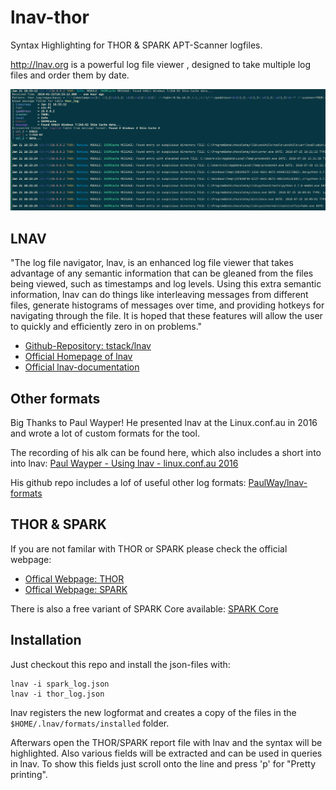 # lnav-thor
Syntax Highlighting for THOR & SPARK APT-Scanner logfiles.

http://lnav.org is a powerful log file viewer , designed to take multiple log files and order them by date.


![Screenshot](screenshot.png)

## LNAV

"The log file navigator, lnav, is an enhanced log file viewer that takes advantage of any semantic information that can be gleaned from the files being viewed, such as timestamps and log levels. Using this extra semantic information, lnav can do things like interleaving messages from different files, generate histograms of messages over time, and providing hotkeys for navigating through the file. It is hoped that these features will allow the user to quickly and efficiently zero in on problems."

- [Github-Repository: tstack/lnav](https://github.com/tstack/lnav)
- [Official Homepage of lnav](http://lnav.org/)
- [Official lnav-documentation](https://lnav.readthedocs.io/en/latest/)

## Other formats

Big Thanks to Paul Wayper! He presented lnav at the Linux.conf.au in 2016 and wrote a lot of custom formats for the tool.

The recording of his alk can be found here, which also includes a short into into lnav: [Paul Wayper - Using lnav - linux.conf.au 2016](https://www.youtube.com/watch?v=D9Tox1ysPXE)

His github repo includes a lof of useful other log formats: [PaulWay/lnav-formats](https://github.com/PaulWay/lnav-formats)

## THOR & SPARK

If you are not familar with THOR or SPARK please check the official webpage:
- [Offical Webpage: THOR](https://www.nextron-systems.com/thor/)
- [Offical Webpage: SPARK](https://www.nextron-systems.com/spark/)

There is also a free variant of SPARK Core available: [SPARK Core](https://www.nextron-systems.com/spark-core/)


## Installation
Just checkout this repo and install the json-files with:
```
lnav -i spark_log.json
lnav -i thor_log.json
```

lnav registers the new logformat and creates a copy of the files in the `$HOME/.lnav/formats/installed` folder.

Afterwars open the THOR/SPARK report file with lnav and the syntax will be highlighted. Also various fields will be extracted and can be used in queries in lnav. To show this fields
just scroll onto the line and press 'p' for "Pretty printing".



